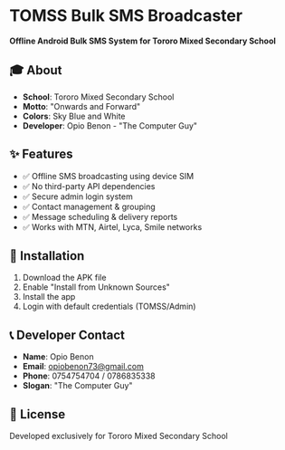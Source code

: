 # TOMSS Bulk SMS Broadcaster

**Offline Android Bulk SMS System for Tororo Mixed Secondary School**

## 🎓 About
- **School**: Tororo Mixed Secondary School
- **Motto**: "Onwards and Forward"
- **Colors**: Sky Blue and White
- **Developer**: Opio Benon - "The Computer Guy"

## ✨ Features
- ✅ Offline SMS broadcasting using device SIM
- ✅ No third-party API dependencies
- ✅ Secure admin login system
- ✅ Contact management & grouping
- ✅ Message scheduling & delivery reports
- ✅ Works with MTN, Airtel, Lyca, Smile networks

## 🚀 Installation
1. Download the APK file
2. Enable "Install from Unknown Sources"
3. Install the app
4. Login with default credentials (TOMSS/Admin)

## 📞 Developer Contact
- **Name**: Opio Benon
- **Email**: opiobenon73@gmail.com
- **Phone**: 0754754704 / 0786835338
- **Slogan**: "The Computer Guy"

## 📄 License
Developed exclusively for Tororo Mixed Secondary School